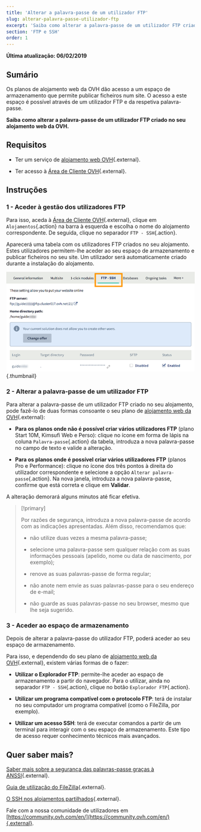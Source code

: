 ```yaml
---
title: 'Alterar a palavra-passe de um utilizador FTP'
slug: alterar-palavra-passe-utilizador-ftp
excerpt: 'Saiba como alterar a palavra-passe de um utilizador FTP criado num alojamento web da OVH'
section: 'FTP e SSH'
order: 1
---
```


**Última atualização: 06/02/2019**

## Sumário

Os planos de alojamento web da OVH dão acesso a um espaço de armazenamento que permite publicar ficheiros num site. O acesso a este espaço é possível através de um utilizador FTP e da respetiva palavra-passe.

**Saiba como alterar a palavra-passe de um utilizador FTP criado no seu alojamento web da OVH.**

## Requisitos

- Ter um serviço de [alojamento web OVH](https://www.ovh.pt/alojamento-partilhado/){.external}.

- Ter acesso à [Área de Cliente OVH](https://www.ovh.com/auth/?action=gotomanager&from=https://www.ovh.pt/&ovhSubsidiary=pt){.external}.

## Instruções

### 1 - Aceder à gestão dos utilizadores FTP

Para isso, aceda à [Área de Cliente OVH](https://www.ovh.com/auth/?action=gotomanager&from=https://www.ovh.pt/&ovhSubsidiary=pt){.external}, clique em `Alojamentos`{.action} na barra à esquerda e escolha o nome do alojamento correspondente. De seguida, clique no separador `FTP - SSH`{.action}.

Aparecerá uma tabela com os utilizadores FTP criados no seu alojamento. Estes utilizadores permitem-lhe aceder ao seu espaço de armazenamento e publicar ficheiros no seu site. Um utilizador será automaticamente criado durante a instalação do alojamento.

![ftppassword](images/change-ftp-password-step1.png){.thumbnail}

### 2 - Alterar a palavra-passe de um utilizador FTP

Para alterar a palavra-passe de um utilizador FTP criado no seu alojamento, pode fazê-lo de duas formas consoante o seu plano de [alojamento web da OVH](https://www.ovh.pt/alojamento-partilhado/){.external}:

- **Para os planos onde não é possível criar vários utilizadores FTP** (plano Start 10M, Kimsufi Web e Perso): clique no ícone em forma de lápis na coluna `Palavra-passe`{.action} da tabela, introduza a nova palavra-passe no campo de texto e valide a alteração.

- **Para os planos onde é possível criar vários utilizadores FTP** (planos Pro e Performance): clique no ícone dos três pontos à direita do utilizador correspondente e selecione a opção `Alterar palavra-passe`{.action}. Na nova janela, introduza a nova palavra-passe, confirme que está correta e clique em **Validar**.

A alteração demorará alguns minutos até ficar efetiva.

> [!primary]
>
> Por razões de segurança, introduza a nova palavra-passe de acordo com as indicações apresentadas. Além disso, recomendamos que:
>
> - não utilize duas vezes a mesma palavra-passe;
>
> - selecione uma palavra-passe sem qualquer relação com as suas informações pessoais (apelido, nome ou data de nascimento, por exemplo);
>
> - renove as suas palavras-passe de forma regular;
>
> - não anote nem envie as suas palavras-passe para o seu endereço de e-mail;
>
> - não guarde as suas palavras-passe no seu browser, mesmo que lhe seja sugerido.
>

### 3 - Aceder ao espaço de armazenamento

Depois de alterar a palavra-passe do utilizador FTP, poderá aceder ao seu espaço de armazenamento.

Para isso, e dependendo do seu plano de [alojamento web da OVH](https://www.ovh.pt/alojamento-partilhado/){.external}, existem várias formas de o fazer:

- **Utilizar o Explorador FTP**: permite-lhe aceder ao espaço de armazenamento a partir do navegador. Para o utilizar, ainda no separador `FTP - SSH`{.action}, clique no botão `Explorador FTP`{.action}.

- **Utilizar um programa compatível com o protocolo FTP**: terá de instalar no seu computador um programa compatível (como o FileZilla, por exemplo).

- **Utilizar um acesso SSH**: terá de executar comandos a partir de um terminal para interagir com o seu espaço de armazenamento. Este tipo de acesso requer conhecimento técnicos mais avançados.

## Quer saber mais?

[Saber mais sobre a segurança das palavras-passe graças à ANSSI](http://www.ssi.gouv.fr/en/){.external}.

[Guia de utilização do FileZilla](https://docs.ovh.com/pt/hosting/partilhado_guia_de_utilizacao_do_filezilla/){.external}.

[O SSH nos alojamentos partilhados](https://docs.ovh.com/pt/hosting/partilhado_o_ssh_nos_alojamentos_partilhados/){.external}.

Fale com a nossa comunidade de utilizadores em [https://community.ovh.com/en/](https://community.ovh.com/en/){.external}.